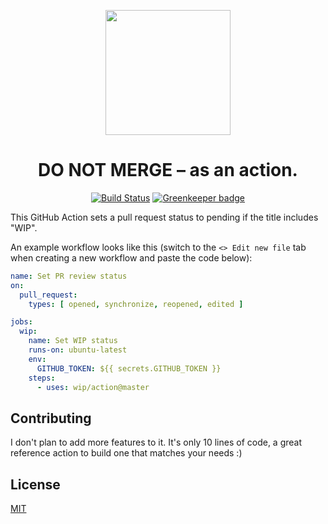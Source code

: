 <p align=center><a href="https://github.com/wip/app/tree/master/assets"><img src="https://github.com/wip/app/raw/master/assets/wip-logo.png" alt="" width="200" height="200"></a></p>

<h1 align="center">DO NOT MERGE – as an action.</h1>

<p align="center">
  <a href="https://travis-ci.com/wip/app" rel="nofollow"><img alt="Build Status" src="https://travis-ci.com/wip/app.svg?branch=master"></a>
  <a href="https://greenkeeper.io/" rel="nofollow"><img src="https://badges.greenkeeper.io/wip/app.svg" alt="Greenkeeper badge"></a>
</p>

This GitHub Action sets a pull request status to pending if the title includes "WIP".

An example workflow looks like this (switch to the <kbd>`<> Edit new file`</kbd> tab when creating a new workflow and paste the code below):

```yml
name: Set PR review status
on:
  pull_request:
    types: [ opened, synchronize, reopened, edited ]

jobs:
  wip:
    name: Set WIP status
    runs-on: ubuntu-latest
    env:
      GITHUB_TOKEN: ${{ secrets.GITHUB_TOKEN }}
    steps:
      - uses: wip/action@master
```

## Contributing

I don't plan to add more features to it. It's only 10 lines of code, a great reference action to build one that matches your needs :)

## License

[MIT](LICENSE)
